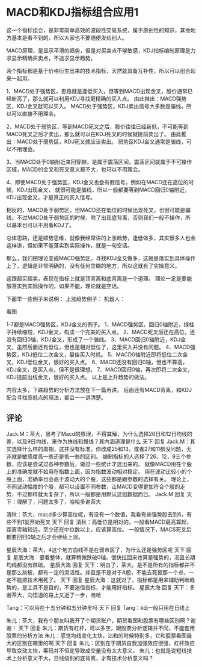 # MACD和KDJ指标组合应用1
[MACD和KDJ指标组合应用]: (https://articles.zsxq.com/id_4rz6jwsob82w.html)

这一个指标组合，是非常简单高效的波段性交易系统，属于原创性的知识，其他地方基本是看不到的，所以大家也不要随便发给别人。

MACD原理，是显示平滑的趋势，但是对买卖点不够敏感，KDJ指标编制原理是力求显示精确买卖点，不追求显示趋势。

两个指标都是基于价格衍生出来的技术指标，天然就具备互补性，所以可以组合起来一起用。

1、MACD处于强势区，思路就是逢低买入，但等到MACD出现金叉，股价通常已经新高了，那么就可以利用KDJ寻找更精确的买入点。
由此推出：MACD强势区，KDJ金叉就可以买入。
MACD处于强势区，KDJ卖出信号大多数是骗线，所以可以直接不用理会。

2、MACD处于弱势区，等到MACD死叉之后，股价往往已经新低，不可能等到MACD死叉之后才卖出，那么就可以在KDJ死叉的时候就提前卖出了。
由此推出：MACD处于弱势区，KDJ死叉就应该卖出。
弱势区KDJ金叉通常是骗线，可以不用理会。

3、当MACD处于0轴附近来回穿越，是属于震荡区间，震荡区间就属于不可操作区域，MACD的金叉和死叉意义都不大，也可以不用理会。

4、即使MACD处于强势区，KDJ金叉也会有假信号，例如在MACD还在高位的时候，KDJ出现金叉， 就很可能是骗线，所以一般都要等到MACD回归0轴附近，KDJ出现金叉，才是真正的买入信号。

相反的，MACD处于弱势区，但MACD还在低位的时候出现死叉，也很可能是骗线。不过MACD处于弱势区的时候，除了出现底背离，否则我们一般不操作，所以基本也可以不用看KDJ了。

总体思路，还是顺势思维，就像我经常讲的上涨趋势，逢低做多，其实很多人也会这样讲，但如果不能落实到实际操作，就是一句空话。

那么，我们把理论变成MACD强势区，寻找KDJ金叉做多，这就是落实到具体操作上了，逻辑是非常明确的，没有任何含糊的地方，所以这就有了实操意义。

这跟超买超卖，表现在指标上就是顶背离和底背离是一个道理。
理论一定是要能够落实到实际操作的，如果不能，理论就是空话。

下面举一些例子来说明：
上涨趋势例子：
机器人：

看图

1-7都是MACD强势区，KDJ金叉的例子。
1、MACD强势区，回归0轴附近，绿柱子持续缩短，KDJ金叉，构成一个完美的买入点。
2、MACD死叉后还在高位，还没有回归0轴，KDJ金叉，形成了一个骗线。
3、MACD回归0轴附近，KDJ金叉，虽然后面还有低位，但也是相对低位了，这里买入并没有问题。
4、MACD强势区，KDJ低位二次金叉，最佳买入时机。
5、MACD0轴附近即将低位二次金叉，KDJ低位金叉，很好的买入点。
6、MACD还没有回归0轴，但也不算高，KDJ金叉，是买入点，但不是很理想。
7、MACD回归0轴，再次即将二次金叉，KDJ提前出线金叉，很好的买入点。
以上是上升趋势的做法。

内容太多，下跌趋势的分析方法放在下一篇再讲。
后面还有MACD背离，和KDJ配合寻找高低点的用法，都会一一讲清楚。


## 评论
Jack.M：茶大，思考了Macd的原理，不得其解，为什么选择26日和12日均线的差，以及9日均线，来作为快线和慢线？其内涵道理是什么
天下 回复 Jack.M：其实选择什么样的周期，这并没有标准，你改成25和13，或者27和11都没问题，无非就是敏感度高一些还是低一些的区别。
编制指标的人选择了26，12，9三个参数，应该是尝试过各种参数后，做过一些统计才选出来的。
就像MACD用在个股上的准确度就不如用在指数上面，因为指数波动相对稳定。
用在波动比较小的个股上面，准确率也会高于波动大的个股，这些都是跟参数的选择有关。
理论上，不同波动幅度的个股，都可以设置不同参数，让MACD变得更加符合个股的走势，不过那样就太复杂了，所以一般都是用默认这组数据而已。
Jack.M 回复 天下：理解了，问题太多了，哈哈多谢茶大

清秋：茶大，macd多少算高位呢，有没有一个数值，我看有些强势股去到6，有些不到1就开始死叉
天下 回复 清秋：高低位是相对的，一般看MACD最高算起，距离零轴较远，至少还在中位数以上，应该算高位。
一般情况下，MACS死叉后都要回归0轴之后才会继续上涨。

星辰大海：茶大，4这个地方白线不是在弱市区了，为什么还是强势区呢
天下 回复 星辰大海：要看整体，就算稍微跌破0轴，很快拉回来也算是强势的，况且长期均线都没有跌破。
星辰大海 回复 天下：明白了，茶大。是不是所有的指标都并不是那么刻板，都有一定的灵活性。并且是不是对于A股，不能去死抠那一个点，一定不能把技术用死了。
天下 回复 星辰大海：这就对了，指标都是用来辅助判断趋势的，是工具不是目的，不要迷信指标，才能用好指标。
星辰大海 回复 天下：多谢茶大，向悟道的路上又近了一步，哈哈

Tang：可以用在十五分钟和五分钟里吗
天下 回复 Tang：kdj一般只用在日线上

朱儿：茶大，我有个朋友叫我开了个期货账户，期货看图和股票有哪些区别啊？谢谢！
天下 回复 朱儿：期货有杠杆，可以多空，跟股票分析逻辑并不同，不能套用股票的分析方法
朱儿：感觉均线变化太快，沾和的时候特别多，它和股票看图最大的区别在哪里的啊
天下 回复 朱儿：区别在于期货自我加强效应很强，杠杆效应导致变动太快，筹码并不恒定导致成交量没有太大意义。
朱儿：也就是说短线技术上分析意义不大，日线级别的底背离，才有技术分析意义吗？